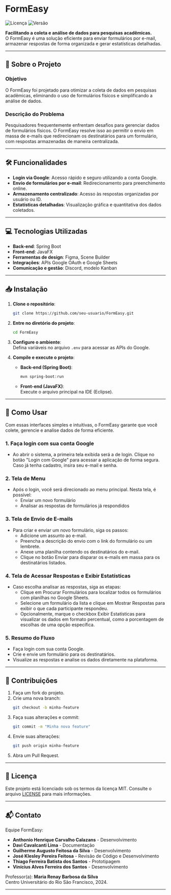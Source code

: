# **FormEasy**

![Licença](https://img.shields.io/badge/Licen%C3%A7a-MIT-green) ![Versão](https://img.shields.io/badge/Vers%C3%A3o-1.0-blue)

**Facilitando a coleta e análise de dados para pesquisas acadêmicas.**  
O FormEasy é uma solução eficiente para enviar formulários por e-mail, armazenar respostas de forma organizada e gerar estatísticas detalhadas.

---

## 📖 **Sobre o Projeto**

### **Objetivo**  
O FormEasy foi projetado para otimizar a coleta de dados em pesquisas acadêmicas, eliminando o uso de formulários físicos e simplificando a análise de dados.

### **Descrição do Problema**  
Pesquisadores frequentemente enfrentam desafios para gerenciar dados de formulários físicos. O FormEasy resolve isso ao permitir o envio em massa de e-mails que redirecionam os destinatários para um formulário, com respostas armazenadas de maneira centralizada.

---

## 🛠️ **Funcionalidades**

- **Login via Google**: Acesso rápido e seguro utilizando a conta Google.  
- **Envio de formulários por e-mail**: Redirecionamento para preenchimento online.  
- **Armazenamento centralizado**: Acesso às respostas organizadas por usuário ou ID.  
- **Estatísticas detalhadas**: Visualização gráfica e quantitativa dos dados coletados.  

---

## 💻 **Tecnologias Utilizadas**

- **Back-end**: Spring Boot  
- **Front-end**: JavaFX  
- **Ferramentas de design**: Figma, Scene Builder  
- **Integrações**: APIs Google OAuth e Google Sheets  
- **Comunicação e gestão**: Discord, modelo Kanban  

---

## 📥 **Instalação**

1. **Clone o repositório**:  
   ```bash
   git clone https://github.com/seu-usuario/FormEasy.git
   ```
2. **Entre no diretório do projeto**:  
   ```bash
   cd FormEasy
   ```
3. **Configure o ambiente**:  
   Defina variáveis no arquivo `.env` para acessar as APIs do Google.

4. **Compile e execute o projeto**:  
   - **Back-end (Spring Boot)**:  
     ```bash
     mvn spring-boot:run
     ```
   - **Front-end (JavaFX)**:  
     Execute o arquivo principal na IDE (Eclipse).  

---

## 🚀 **Como Usar**

Com essas interfaces simples e intuitivas, o FormEasy garante que você colete, gerencie e analise dados de forma eficiente.

### **1. Faça login com sua conta Google**
   
- Ao abrir o sistema, a primeira tela exibida será a de login. Clique no botão "Login com Google" para acessar a aplicação de forma segura. Caso já tenha cadastro, insira seu e-mail e senha.

### **2. Tela de Menu**

- Após o login, você será direcionado ao menu principal. Nesta tela, é possível:
   - Enviar um novo formulário
   - Analisar as respostas de formulários já respondidos

### **3. Tela de Envio de E-mails**

- Para criar e enviar um novo formulário, siga os passos:
   - Adicione um assunto ao e-mail.
   - Preencha a descrição do envio com o link do formulário ou um lembrete.
   - Anexe uma planilha contendo os destinatários do e-mail.
   - Clique no botão Enviar para disparar os e-mails em massa para os destinatários listados.

### **4. Tela de Acessar Respostas e Exibir Estatísticas**

- Caso escolha analisar as respostas, siga as etapas:
   - Clique em Procurar Formulários para localizar todos os formulários com planilhas no Google Sheets.
   - Selecione um formulário da lista e clique em Mostrar Respostas para exibir o que cada participante respondeu.
   - Opcionalmente, marque o checkbox Exibir Estatísticas para visualizar os dados em formato percentual, como a porcentagem de escolhas de uma opção específica.

### **5. Resumo do Fluxo**

- Faça login com sua conta Google.
- Crie e envie um formulário para os destinatários.
- Visualize as respostas e analise os dados diretamente na plataforma.

---

## 🤝 **Contribuições**

1. Faça um fork do projeto.  
2. Crie uma nova branch:  
   ```bash
   git checkout -b minha-feature
   ```
3. Faça suas alterações e commit:  
   ```bash
   git commit -m "Minha nova feature"
   ```
4. Envie suas alterações:  
   ```bash
   git push origin minha-feature
   ```
5. Abra um Pull Request.

---

## 📝 **Licença**

Este projeto está licenciado sob os termos da licença MIT. Consulte o arquivo [LICENSE](./LICENSE) para mais informações.

---

## 📬 **Contato**

Equipe FormEasy:  
- **Anthonio Henrique Carvalho Calazans** - Desenvolvimento  
- **Davi Cavalcanti Lima** - Documentação  
- **Guilherme Augusto Feitosa da Silva** - Desenvolvimento  
- **José Klesley Pereira Feitosa** - Revisão de Código e Desenvolvimento 
- **Thiago Ferreira Batista dos Santos** - Prototipagem  
- **Vinícius Alves Ferreira dos Santos** - Desenvolvimento  

Professor(a): **Maria Renay Barbosa da Silva**  
Centro Universitário do Rio São Francisco, 2024.

---
